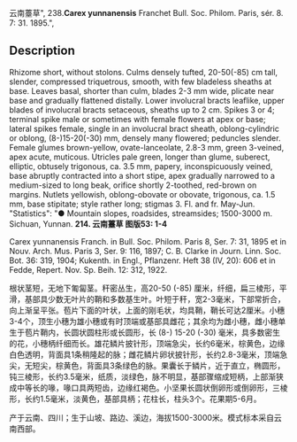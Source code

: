 云南薹草",
238.**Carex yunnanensis** Franchet Bull. Soc. Philom. Paris, sér. 8. 7: 31. 1895.",

## Description
Rhizome short, without stolons. Culms densely tufted, 20-50(-85) cm tall, slender, compressed triquetrous, smooth, with few bladeless sheaths at base. Leaves basal, shorter than culm, blades 2-3 mm wide, plicate near base and gradually flattened distally. Lower involucral bracts leaflike, upper blades of involucral bracts setaceous, sheaths up to 2 cm. Spikes 3 or 4; terminal spike male or sometimes with female flowers at apex or base; lateral spikes female, single in an involucral bract sheath, oblong-cylindric or oblong, (8-)15-20(-30) mm, densely many flowered; peduncles slender. Female glumes brown-yellow, ovate-lanceolate, 2.8-3 mm, green 3-veined, apex acute, muticous. Utricles pale green, longer than glume, suberect, elliptic, obtusely trigonous, ca. 3.5 mm, papery, inconspicuously veined, base abruptly contracted into a short stipe, apex gradually narrowed to a medium-sized to long beak, orifice shortly 2-toothed, red-brown on margins. Nutlets yellowish, oblong-obovate or obovate, trigonous, ca. 1.5 mm, base stipitate; style rather long; stigmas 3. Fl. and fr. May-Jun.
  "Statistics": "● Mountain slopes, roadsides, streamsides; 1500-3000 m. Sichuan, Yunnan.
**214. 云南薹草 图版53: 1-4**

Carex yunnanensis Franch. in Bull. Soc. Philom. Paris 8, Ser. 7: 31, 1895 et in Nouv. Arch. Mus. Paris 3, Ser. 9: 116, 1897; C. B. Clarke in Journ. Linn. Soc. Bot. 36: 319, 1904; Kukenth. in Engl., Pflanzenr. Heft 38 (IV, 20): 606 et in Fedde, Repert. Nov. Sp. Beih. 12: 312, 1922.

根状茎短，无地下匍匐茎。秆密丛生，高20-50 (-85) 厘米，纤细，扁三棱形，平滑，基部具少数无叶片的鞘和多数基生叶。叶短于秆，宽2-3毫米，下部常折合，向上渐呈平张。苞片下面的叶状，上面的刚毛状，均具鞘，鞘长可达2厘米。小穗3-4个，顶生小穗为雄小穗或有时顶端或基部具雌花；其余均为雌小穗，雌小穗单生于苞片鞘内，长圆状圆柱形或长圆形，长 (8-) 15-20 (-30) 毫米，具多数密生的花，小穗柄纤细而长。雄花鳞片披针形，顶端急尖，长约6毫米，棕黄色，边缘白色透明，背面具1条稍隆起的脉；雌花鳞片卵状披针形，长约2.8-3毫米，顶端急尖，无短尖，棕黄色，背面具3条绿色的脉。果囊长于鳞片，近于直立，椭圆形，钝三棱形，长约3.5毫米，纸质，淡绿色，脉不明显，基部骤缩成短柄，上部渐狭成中等长的喙，喙口具两短齿，边缘红褐色。小坚果长圆状倒卵形或倒卵形，三棱形，长约1.5毫米，淡黄色，基部具柄；花柱长，柱头3个。花果期5-6月。

产于云南、四川；生于山坡、路边、溪边，海拔1500-3000米。模式标本采自云南西部。
